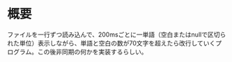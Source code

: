 # 概要

ファイルを一行ずつ読み込んで、200msごとに一単語（空白またはnullで区切られた単位）表示しながら、単語と空白の数が70文字を超えたら改行していくプログラム。この後非同期の何かを実装するらしい。
